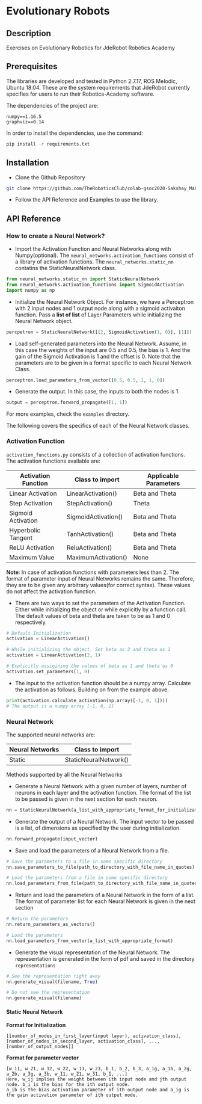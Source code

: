 # Evolutionary Robots

## Description
Exercises on Evolutionary Robotics for JdeRobot Robotics Academy

## Prerequisites
The libraries are developed and tested in Python 2.7.17, ROS Melodic, Ubuntu 18.04. These are the system requirements that JdeRobot currently specifies for users to run their Robotics-Academy software.

The dependencies of the project are:
```
numpy==1.16.5
graphviz==0.14
```

In order to install the dependencies, use the command:
```bash
pip install -r requirements.txt
```

## Installation
- Clone the Github Repository

```bash
git clone https://github.com/TheRoboticsClub/colab-gsoc2020-Sakshay_Mahna
```

- Follow the API Reference and Examples to use the library.

## API Reference

### How to create a Neural Network?

- Import the Activation Function and Neural Networks along with Numpy(optional). The `neural_networks.activation_functions` consist of a library of activation functions. The `neural_networks.static_nn` contatins the StaticNeuralNetwork class.

```python
from neural_networks.static_nn import StaticNeuralNetwork
from neural_networks.activation_functions import SigmoidActivation
import numpy as np
```

- Initialize the Neural Network Object. For instance, we have a Perceptron with 2 input nodes and 1 output node along with a sigmoid activaiton function. Pass a **list of list** of Layer Parameters while initializing the Neural Network object.

```python
percpetron = StaticNeuralNetwork([[2, SigmoidActivation(1, 0)], [1]])
```

- Load self-generated parameters into the Neural Network. Assume, in this case the weights of the input are 0.5 and 0.5, the bias is 1. And the gain of the Sigmoid Activation is 1 and the offset is 0. Note that the parameters are to be given in a format specific to each Neural Network Class.

```python
perceptron.load_parameters_from_vector([0.5, 0.5, 1, 1, 0])
```

- Generate the output. In this case, the inputs to both the nodes is 1.

```python
output = perceptron.forward_propagate([1, 1])
```

For more examples, check the `examples` directory.

The following covers the specifics of each of the Neural Network classes.

### Activation Function

`activation_functions.py` consists of a collection of activation functions. The activation functions available are:

| Activation Function   | Class to import     | Applicable Parameters |
|-----------------------|---------------------|-----------------------|
| Linear Activation     | LinearActivation()  | Beta and Theta		  |
| Step Activation		| StepActivation()	  | Theta				  |
| Sigmoid Activation	| SigmoidActivation() | Beta and Theta		  |
| Hyperbolic Tangent	| TanhActivation()	  | Beta and Theta		  |
| ReLU Activation		| ReluActivation()	  | Beta and Theta		  |
| Maximum Value			| MaximumActivation() | None				  |

**Note**: In case of activation functions with parameters less than 2. The format of parameter input of Neural Networks remains the same. Therefore, they are to be given any arbitrary values(for correct syntax). These values do not affect the activation function.

- There are two ways to set the parameters of the Activation Function. Either while initializing the object or while explicitly by a function call. The default values of beta and theta are taken to be as 1 and 0 respectively.

```python
# Default Initialization
activation = LinearActivation()

# While initializing the object. Set beta as 2 and theta as 1 
activation = LinearActivation(2, 1)

# Explicitly assigining the values of beta as 1 and theta as 0
activation.set_parameters(1, 0)
```

- The input to the activation function should be a numpy array. Calculate the activation as follows. Building on from the example above.

```python
print(activation.calculate_activation(np.array([-1, 0, 1])))
# The output is a numpy array [-1, 0, 1]
```

### Neural Network
The supported neural networks are:

| Neural Networks   	| Class to import     	|
|-----------------------|-----------------------|
| Static 			    | StaticNeuralNetwork() |


Methods supported by all the Neural Networks

- Generate a Neural Network with a given number of layers, number of neurons in each layer and the activation function. The format of the list to be passed is given in the next section for each neuron.

```python
nn = StaticNeuralNetwork(a_list_with_appropriate_format_for_initialization)
```

- Generate the output of a Neural Network. The input vector to be passed is a list, of dimensions as specified by the user during initialization.

```python
nn.forward_propagate(input_vector)
```

- Save and load the parameters of a Neural Network from a file.

```python
# Save the parameters to a file in some specific directory
nn.save_parameters_to_file(path_to_directory_with_file_name_in_quotes)

# Load the parameters from a file in some specific directory
nn.load_parameters_from_file(path_to_directory_with_file_name_in_quotes)
```

- Return and load the parameters of a Neural Network in the form of a list. The format of parameter list for each Neural Network is given in the next section

```python
# Return the parameters
nn.return_parameters_as_vectors()

# Load the parameters
nn.load_parameters_from_vector(a_list_with_appropriate_format)
```

- Generate the visual representation of the Neural Network. The representation is generated in the form of pdf and saved in the directory `representations`

```python
# See the representation right away
nn.generate_visual(filename, True)

# Do not see the representation
nn.generate_visual(filename)
```


#### Static Neural Network

**Format for Initialization**

```
[[number_of_nodes_in_first_layer(input layer), activation_class], [number_of_nodes_in_second_layer, activation_class], ..., [number_of_output_nodes]]
```

**Format for parameter vector**

```
[w_11, w_21, w_12, w_22, w_13, w_23, b_1, b_2, b_3, a_1g, a_1b, a_2g, a_2b, a_3g, a_3b, w_11, w_21, w_31, b_1, ...]
Here, w_ij implies the weight between ith input node and jth output node. b_i is the bias for the ith output node.
a_ib is the bias activation parameter of ith output node and a_ig is the gain activation parameter of ith output node.
```




